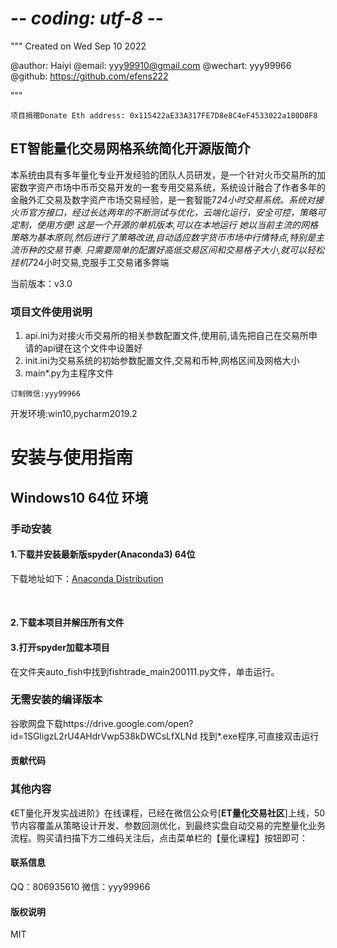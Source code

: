 # -*- coding: utf-8 -*-
"""
Created on Wed Sep 10 2022

@author: Haiyi
@email: yyy99910@gmail.com
@wechart: yyy99966
@github: https://github.com/efens222

"""
```
项目捐赠Donate Eth address: 0x115422aE33A317FE7D8e8C4eF4533022a180D8F8
```
## ET智能量化交易网格系统简化开源版简介

本系统由具有多年量化专业开发经验的团队人员研发，是一个针对火币交易所的加密数字资产市场中币币交易开发的一套专用交易系统，系统设计融合了作者多年的金融外汇交易及数字资产市场交易经验，是一套智能7*24小时交易系统。系统对接火币官方接口，经过长达两年的不断测试与优化，云端化运行，安全可控，策略可定制，使用方便!
这是一个开源的单机版本,可以在本地运行
她以当前主流的网格策略为基本原则,然后进行了策略改进,自动适应数字货币市场中行情特点,特别是主流币种的交易节奏.
只需要简单的配置好高低交易区间和交易格子大小,就可以轻松挂机7*24小时交易,克服手工交易诸多弊端

当前版本：v3.0
### 项目文件使用说明
1. api.ini为对接火币交易所的相关参数配置文件,使用前,请先把自己在交易所申请的api键在这个文件中设置好
2. init.ini为交易系统的初始参数配置文件,交易和币种,网格区间及网格大小
3. main*.py为主程序文件
```
订制微信:yyy99966
```
开发环境:win10,pycharm2019.2



# 安装与使用指南

## Windows10 64位 环境

### 手动安装

#### 1.下载并安装最新版spyder(Anaconda3) 64位

下载地址如下：[Anaconda Distribution](https://www.anaconda.com/distribution/)


&nbsp;
#### 2.下载本项目并解压所有文件
#### 3.打开spyder加载本项目
在文件夹auto_fish中找到fishtrade_main200111.py文件，单击运行。

### 无需安装的编译版本
谷歌网盘下载https://drive.google.com/open?id=1SGligzL2rU4AHdrVwp538kDWCsLfXLNd
找到*.exe程序,可直接双击运行


#### 贡献代码


### 其他内容
《ET量化开发实战进阶》在线课程，已经在微信公众号[**ET量化交易社区**]上线，50节内容覆盖从策略设计开发、参数回测优化，到最终实盘自动交易的完整量化业务流程。购买请扫描下方二维码关注后，点击菜单栏的【量化课程】按钮即可：


#### 联系信息
 QQ：806935610
 微信：yyy99966


#### 版权说明

MIT





